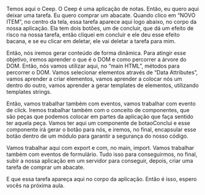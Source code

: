 Temos aqui o Ceep. O Ceep é uma aplicação de notas. Então, eu quero aqui deixar uma tarefa. Eu quero comprar um abacate. Quando clico em “NOVO ITEM”, no centro da tela, essa tarefa aparece aqui logo abaixo, no corpo da nossa aplicação. Ela tem dois botões, um de concluir, que dá um efeito de risco na nossa tarefa, então cliquei em concluir e ele deu esse efeito bacana, e se eu clicar em deletar, ele vai deletar a tarefa para mim.

 Então, nós iremos gerar conteúdo de forma dinâmica. Para atingir esse objetivo, iremos aprender o que é o DOM e como percorrer a árvore do DOM. Então, nós vamos utilizar aqui, no “main HTML”, métodos para percorrer o DOM. Vamos selecionar elementos através de “Data Attributes”, vamos aprender a criar elementos, vamos aprender a colocar nós um dentro do outro, vamos aprender a gerar templates de elementos, utilizando templates strings.

 Então, vamos trabalhar também com eventos, vamos trabalhar com evento de click. Iremos trabalhar também com o conceito de componentes, que são peças que podemos colocar em partes da aplicação que faça sentido ter aquela peça. Vamos ter aqui um componente de botaoConclui e esse componente irá gerar o botão para nós, e iremos, no final, encapsular esse botão dentro de um módulo para garantir a segurança do nosso código.

 Vamos trabalhar aqui com export e com, no main, import. Vamos trabalhar também com eventos de formulário. Tudo isso para conseguirmos, no final, subir a nossa aplicação em um servidor para conseguir, depois, criar uma tarefa de comprar um abacate.

 E que essa tarefa apareça aqui no corpo da aplicação. Então é isso, espero vocês na próxima aula.